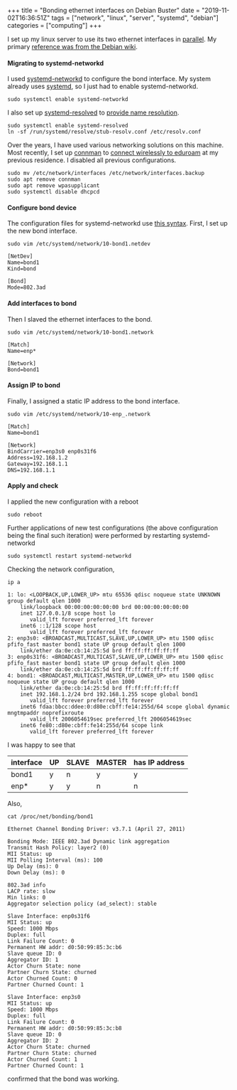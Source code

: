 +++
title = "Bonding ethernet interfaces on Debian Buster"
date = "2019-11-02T16:36:51Z"
tags = ["network", "linux", "server", "systemd", "debian"]
categories = ["computing"]
+++

I set up my linux server to use its two ethernet interfaces in [parallel](https://en.wikipedia.org/wiki/Link_aggregation#Link_Aggregation_Control_Protocol). My primary [reference was from the Debian wiki](https://wiki.debian.org/Bonding#Using_systemd-networkd).

#### Migrating to systemd-networkd

I used [systemd-networkd](https://wiki.archlinux.org/index.php/Systemd-networkd) to configure the bond interface. 
My system already uses [systemd](https://wiki.archlinux.org/index.php/Systemd), so I just had to enable systemd-networkd.

```shell
sudo systemctl enable systemd-networkd
```

I also set up [systemd-resolved](https://wiki.archlinux.org/index.php/Systemd-resolved) to [provide name resolution](https://wiki.archlinux.org/index.php/Systemd-resolved#DNS).

```shell
sudo systemctl enable systemd-resolved
ln -sf /run/systemd/resolve/stub-resolv.conf /etc/resolv.conf
```

Over the years, I have used various networking solutions on this machine. 
Most recently, I set up [connman](https://en.wikipedia.org/wiki/ConnMan) to [connect wirelessly to eduroam](https://wiki.archlinux.org/index.php/ConnMan#Connecting_to_eduroam_(802.1X)) at my previous residence. 
I disabled all previous configurations.

```
sudo mv /etc/network/interfaces /etc/network/interfaces.backup
sudo apt remove connman
sudo apt remove wpasupplicant
sudo systemctl disable dhcpcd
```

#### Configure bond device

The configuration files for systemd-networkd use [this syntax](https://wiki.archlinux.org/index.php/Systemd-networkd#Configuration_files).
First, I set up the new bond interface.

```
sudo vim /etc/systemd/network/10-bond1.netdev
```

```
[NetDev]
Name=bond1
Kind=bond

[Bond]
Mode=802.3ad
```

#### Add interfaces to bond

Then I slaved the ethernet interfaces to the bond.

```
sudo vim /etc/systemd/network/10-bond1.network
```

```
[Match]
Name=enp*

[Network]
Bond=bond1
```

#### Assign IP to bond

Finally, I assigned a static IP address to the bond interface.

```
sudo vim /etc/systemd/network/10-enp_.network
```

```
[Match]
Name=bond1

[Network]
BindCarrier=enp3s0 enp0s31f6
Address=192.168.1.2
Gateway=192.168.1.1
DNS=192.168.1.1
```

#### Apply and check

I applied the new configuration with a reboot

```
sudo reboot
```

Further applications of new test configurations (the above configuration being the final such iteration) were performed by restarting systemd-networkd

```shell
sudo systemctl restart systemd-networkd
```

Checking the network configuration,

```
ip a
```

```
1: lo: <LOOPBACK,UP,LOWER_UP> mtu 65536 qdisc noqueue state UNKNOWN group default qlen 1000
    link/loopback 00:00:00:00:00:00 brd 00:00:00:00:00:00
    inet 127.0.0.1/8 scope host lo
       valid_lft forever preferred_lft forever
    inet6 ::1/128 scope host 
       valid_lft forever preferred_lft forever
2: enp3s0: <BROADCAST,MULTICAST,SLAVE,UP,LOWER_UP> mtu 1500 qdisc pfifo_fast master bond1 state UP group default qlen 1000
    link/ether da:0e:cb:14:25:5d brd ff:ff:ff:ff:ff:ff
3: enp0s31f6: <BROADCAST,MULTICAST,SLAVE,UP,LOWER_UP> mtu 1500 qdisc pfifo_fast master bond1 state UP group default qlen 1000
    link/ether da:0e:cb:14:25:5d brd ff:ff:ff:ff:ff:ff
4: bond1: <BROADCAST,MULTICAST,MASTER,UP,LOWER_UP> mtu 1500 qdisc noqueue state UP group default qlen 1000
    link/ether da:0e:cb:14:25:5d brd ff:ff:ff:ff:ff:ff
    inet 192.168.1.2/24 brd 192.168.1.255 scope global bond1
       valid_lft forever preferred_lft forever
    inet6 fdaa:bbcc:ddee:0:d80e:cbff:fe14:255d/64 scope global dynamic mngtmpaddr noprefixroute 
       valid_lft 2006054619sec preferred_lft 2006054619sec
    inet6 fe80::d80e:cbff:fe14:255d/64 scope link 
       valid_lft forever preferred_lft forever
```
I was happy to see that

|interface| UP   | SLAVE | MASTER | has IP address |
|---------|------|-------|--------|----------------|
|bond1  |  y   |    n  |  y     |   y            |
|enp*   |y|y|n|n|

Also,

```shell
cat /proc/net/bonding/bond1
```

```
Ethernet Channel Bonding Driver: v3.7.1 (April 27, 2011)

Bonding Mode: IEEE 802.3ad Dynamic link aggregation
Transmit Hash Policy: layer2 (0)
MII Status: up
MII Polling Interval (ms): 100
Up Delay (ms): 0
Down Delay (ms): 0

802.3ad info
LACP rate: slow
Min links: 0
Aggregator selection policy (ad_select): stable

Slave Interface: enp0s31f6
MII Status: up
Speed: 1000 Mbps
Duplex: full
Link Failure Count: 0
Permanent HW addr: d0:50:99:85:3c:b6
Slave queue ID: 0
Aggregator ID: 1
Actor Churn State: none
Partner Churn State: churned
Actor Churned Count: 0
Partner Churned Count: 1

Slave Interface: enp3s0
MII Status: up
Speed: 1000 Mbps
Duplex: full
Link Failure Count: 0
Permanent HW addr: d0:50:99:85:3c:b8
Slave queue ID: 0
Aggregator ID: 2
Actor Churn State: churned
Partner Churn State: churned
Actor Churned Count: 1
Partner Churned Count: 1
```

confirmed that the bond was working.
